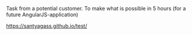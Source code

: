 Task from a potential customer. To make what is possible in 5 hours (for a future AngularJS-application)

https://santyagass.github.io/test/
